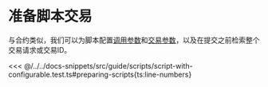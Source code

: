 # 准备脚本交易

与合约类似，我们可以为脚本配置[调用参数](../contracts/call-parameters.md)和[交易参数](../transactions/transaction-parameters.md)，以及在提交之前检索整个交易请求或交易ID。

<<< @/../../docs-snippets/src/guide/scripts/script-with-configurable.test.ts#preparing-scripts{ts:line-numbers}
